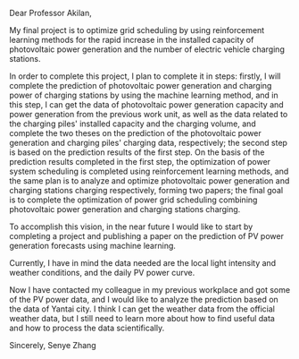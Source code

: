 Dear Professor Akilan,

My final project is to optimize grid scheduling by using reinforcement learning methods for the rapid increase in the installed capacity of photovoltaic power generation and the number of electric vehicle charging stations.

In order to complete this project, I plan to complete it in steps:
firstly, I will complete the prediction of photovoltaic power generation and charging power of charging stations by using the machine learning method, and in this step, I can get the data of photovoltaic power generation capacity and power generation from the previous work unit, as well as the data related to the charging piles' installed capacity and the charging volume, and complete the two theses on the prediction of the photovoltaic power generation and charging piles' charging data, respectively;
the second step is based on the prediction results of the first step. On the basis of the prediction results completed in the first step, the optimization of power system scheduling is completed using reinforcement learning methods, and the same plan is to analyze and optimize photovoltaic power generation and charging stations charging respectively, forming two papers;
the final goal is to complete the optimization of power grid scheduling combining photovoltaic power generation and charging stations charging.

To accomplish this vision, in the near future I would like to start by completing a project and publishing a paper on the prediction of PV power generation forecasts using machine learning.

Currently, I have in mind the data needed are the local light intensity and weather conditions, and the daily PV power curve.

Now I have contacted my colleague in my previous workplace and got some of the PV power data, and I would like to analyze the prediction based on the data of Yantai city. I think I can get the weather data from the official weather data, but I still need to learn more about how to find useful data and how to process the data scientifically.

Sincerely,
Senye Zhang

